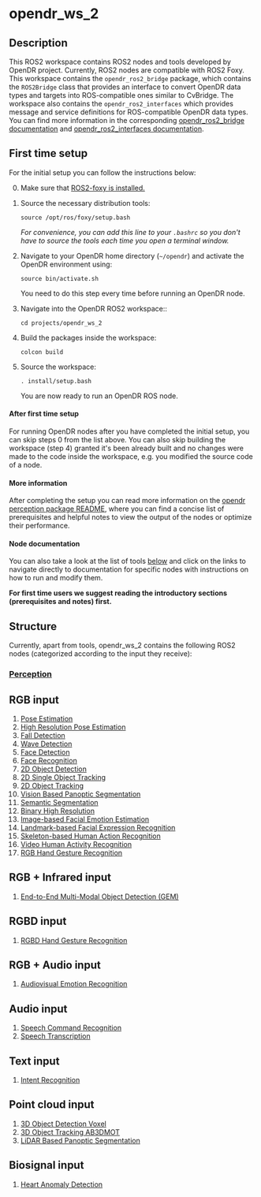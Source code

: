 # opendr_ws_2

## Description
This ROS2 workspace contains ROS2 nodes and tools developed by OpenDR project. Currently, ROS2 nodes are compatible with ROS2 Foxy.
This workspace contains the `opendr_ros2_bridge` package, which contains the `ROS2Bridge` class that provides an interface to convert OpenDR data types and targets into ROS-compatible
ones similar to CvBridge. The workspace also contains the `opendr_ros2_interfaces` which provides message and service definitions for ROS-compatible OpenDR data types. You can find more information in the corresponding [opendr_ros2_bridge documentation](../../docs/reference/ros2bridge.md) and [opendr_ros2_interfaces documentation](). <!-- add interfaces readme link -->

## First time setup

For the initial setup you can follow the instructions below:

0. Make sure that [ROS2-foxy is installed.](https://docs.ros.org/en/foxy/Installation/Ubuntu-Install-Debians.html)

1. Source the necessary distribution tools:
    ```shell
    source /opt/ros/foxy/setup.bash
    ```
   _For convenience, you can add this line to your `.bashrc` so you don't have to source the tools each time you open a  terminal window._

<!--4. Install `cv_bridge` via the instructions in its [README](https://github.com/ros-perception/vision_opencv/tree/ros2/cv_bridge#installation), excluding the last step (build), as it will get built later with the rest of the workspace. TODO is this needed?-->

2. Navigate to your OpenDR home directory (`~/opendr`) and activate the OpenDR environment using:
    ```shell
    source bin/activate.sh
    ```
    You need to do this step every time before running an OpenDR node.

3. Navigate into the OpenDR ROS2 workspace::
    ```shell
    cd projects/opendr_ws_2
    ```

4. Build the packages inside the workspace:
    ```shell
    colcon build
    ```

5. Source the workspace:
    ```shell
    . install/setup.bash
    ```
   You are now ready to run an OpenDR ROS node.

#### After first time setup
For running OpenDR nodes after you have completed the initial setup, you can skip steps 0 from the list above.
You can also skip building the workspace (step 4) granted it's been already built and no changes were made to the code inside the workspace, e.g. you modified the source code of a node.

#### More information
After completing the setup you can read more information on the [opendr perception package README](src/opendr_perception/README.md), where you can find a concise list of prerequisites and helpful notes to view the output of the nodes or optimize their performance.

#### Node documentation
You can also take a look at the list of tools [below](#structure) and click on the links to navigate directly to documentation for specific nodes with instructions on how to run and modify them.

**For first time users we suggest reading the introductory sections (prerequisites and notes) first.**

## Structure

Currently, apart from tools, opendr_ws_2 contains the following ROS2 nodes (categorized according to the input they receive):

### [Perception](src/opendr_perception/README.md)
## RGB input
1. [Pose Estimation](src/opendr_perception/README.md#pose-estimation-ros2-node)
2. [High Resolution Pose Estimation](src/opendr_perception/README.md#high-resolution-pose-estimation-ros2-node)
3. [Fall Detection](src/opendr_perception/README.md#fall-detection-ros2-node)
4. [Wave Detection](src/opendr_perception/README.md#wave-detection-ros2-node)
5. [Face Detection](src/opendr_perception/README.md#face-detection-ros2-node)
6. [Face Recognition](src/opendr_perception/README.md#face-recognition-ros2-node)
7. [2D Object Detection](src/opendr_perception/README.md#2d-object-detection-ros2-nodes)
8. [2D Single Object Tracking](src/opendr_perception/README.md#2d-single-object-tracking-ros2-node)
9. [2D Object Tracking](src/opendr_perception/README.md#2d-object-tracking-ros2-nodes)
10. [Vision Based Panoptic Segmentation](src/opendr_perception/README.md#vision-based-panoptic-segmentation-ros2-node)
11. [Semantic Segmentation](src/opendr_perception/README.md#semantic-segmentation-ros2-node)
12. [Binary High Resolution](src/opendr_perception/README.md#binary-high-resolution-ros2-node)
13. [Image-based Facial Emotion Estimation](src/opendr_perception/README.md#image-based-facial-emotion-estimation-ros2-node)
14. [Landmark-based Facial Expression Recognition](src/opendr_perception/README.md#landmark-based-facial-expression-recognition-ros2-node)
15. [Skeleton-based Human Action Recognition](src/opendr_perception/README.md#skeleton-based-human-action-recognition-ros2-nodes)
16. [Video Human Activity Recognition](src/opendr_perception/README.md#video-human-activity-recognition-ros2-node)
17. [RGB Hand Gesture Recognition](src/opendr_perception/README.md#rgb-gesture-recognition-ros2-node)

## RGB + Infrared input
1. [End-to-End Multi-Modal Object Detection (GEM)](src/opendr_perception/README.md#2d-object-detection-gem-ros2-node)
## RGBD input
1. [RGBD Hand Gesture Recognition](src/opendr_perception/README.md#rgbd-hand-gesture-recognition-ros2-node)
## RGB + Audio input
1. [Audiovisual Emotion Recognition](src/opendr_perception/README.md#audiovisual-emotion-recognition-ros2-node)

## Audio input
1. [Speech Command Recognition](src/opendr_perception/README.md#speech-command-recognition-ros2-node)
2. [Speech Transcription](src/opendr_perception/README.md#speech-transcription-ros2-node)
## Text input
1. [Intent Recognition](src/opendr_perception/README.md#intent-recognition-ros2-node)

## Point cloud input
1. [3D Object Detection Voxel](src/opendr_perception/README.md#3d-object-detection-voxel-ros2-node)
2. [3D Object Tracking AB3DMOT](src/opendr_perception/README.md#3d-object-tracking-ab3dmot-ros2-node)
3. [LiDAR Based Panoptic Segmentation](src/opendr_perception/README.md#lidar-based-panoptic-segmentation-ros2-node)
## Biosignal input
1. [Heart Anomaly Detection](src/opendr_perception/README.md#heart-anomaly-detection-ros2-node)
